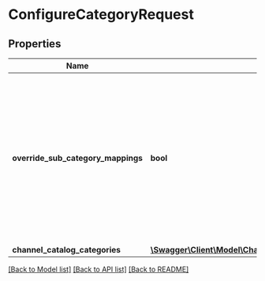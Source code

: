 # ConfigureCategoryRequest

## Properties
Name | Type | Description | Notes
------------ | ------------- | ------------- | -------------
**override_sub_category_mappings** | **bool** | Great feature! In case of mapping to parent channel category, you can ask to override the mapping of all sub channel category to this catalog category path | 
**channel_catalog_categories** | [**\Swagger\Client\Model\ChannelCatalogCategoryConfiguration[]**](ChannelCatalogCategoryConfiguration.md) |  | 

[[Back to Model list]](../README.md#documentation-for-models) [[Back to API list]](../README.md#documentation-for-api-endpoints) [[Back to README]](../README.md)


